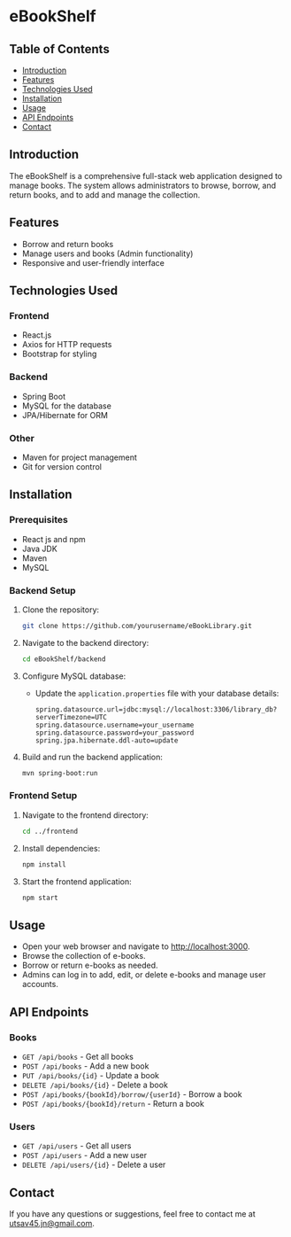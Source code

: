 # eBookShelf

## Table of Contents
- [Introduction](#introduction)
- [Features](#features)
- [Technologies Used](#technologies-used)
- [Installation](#installation)
- [Usage](#usage)
- [API Endpoints](#api-endpoints)
- [Contact](#contact)

## Introduction
The eBookShelf is a comprehensive full-stack web application designed to manage books. The system allows administrators to browse, borrow, and return books, and to add and manage the collection.

## Features
- Borrow and return books
- Manage users and books (Admin functionality)
- Responsive and user-friendly interface

## Technologies Used

### Frontend
- React.js
- Axios for HTTP requests
- Bootstrap for styling

### Backend
- Spring Boot
- MySQL for the database
- JPA/Hibernate for ORM

### Other
- Maven for project management
- Git for version control

## Installation

### Prerequisites
- React js and npm
- Java JDK
- Maven
- MySQL

### Backend Setup
1. Clone the repository:
   ```bash
   git clone https://github.com/yourusername/eBookLibrary.git
   ```
2. Navigate to the backend directory:
   ```bash
   cd eBookShelf/backend
   ```
3. Configure MySQL database:
   - Update the `application.properties` file with your database details:
     ```properties
     spring.datasource.url=jdbc:mysql://localhost:3306/library_db?serverTimezone=UTC
     spring.datasource.username=your_username
     spring.datasource.password=your_password
     spring.jpa.hibernate.ddl-auto=update
     ```

4. Build and run the backend application:
   ```bash
   mvn spring-boot:run
   ```

### Frontend Setup
1. Navigate to the frontend directory:
   ```bash
   cd ../frontend
   ```
2. Install dependencies:
   ```bash
   npm install
   ```
3. Start the frontend application:
   ```bash
   npm start
   ```

## Usage
- Open your web browser and navigate to [http://localhost:3000](http://localhost:3000).
- Browse the collection of e-books.
- Borrow or return e-books as needed.
- Admins can log in to add, edit, or delete e-books and manage user accounts.

## API Endpoints

### Books
- `GET /api/books` - Get all books
- `POST /api/books` - Add a new book
- `PUT /api/books/{id}` - Update a book
- `DELETE /api/books/{id}` - Delete a book
- `POST /api/books/{bookId}/borrow/{userId}` - Borrow a book
- `POST /api/books/{bookId}/return` - Return a book

### Users
- `GET /api/users` - Get all users
- `POST /api/users` - Add a new user
- `DELETE /api/users/{id}` - Delete a user

## Contact
If you have any questions or suggestions, feel free to contact me at [utsav45.jn@gmail.com](mailto:utsav45.jn@gmail.com).


